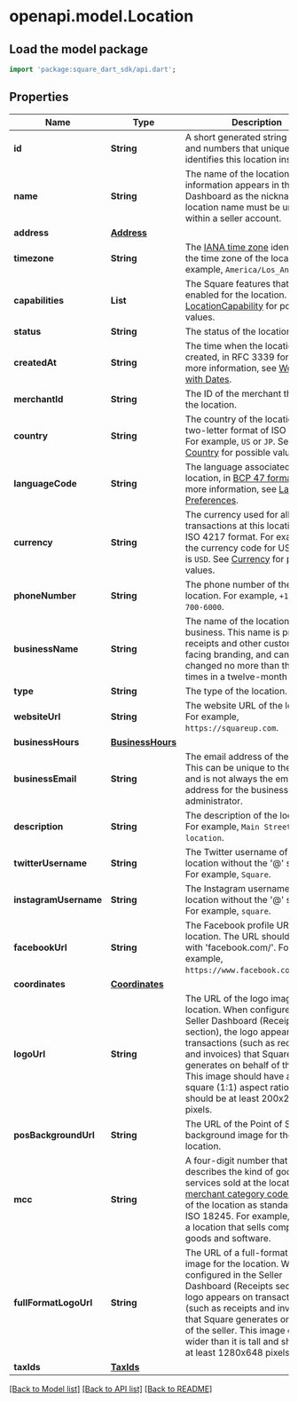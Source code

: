 # openapi.model.Location

## Load the model package
```dart
import 'package:square_dart_sdk/api.dart';
```

## Properties
Name | Type | Description | Notes
------------ | ------------- | ------------- | -------------
**id** | **String** | A short generated string of letters and numbers that uniquely identifies this location instance. | [optional] 
**name** | **String** | The name of the location. This information appears in the Seller Dashboard as the nickname. A location name must be unique within a seller account. | [optional] 
**address** | [**Address**](Address.md) |  | [optional] 
**timezone** | **String** | The [IANA time zone](https://www.iana.org/time-zones) identifier for the time zone of the location. For example, `America/Los_Angeles`. | [optional] 
**capabilities** | **List<String>** | The Square features that are enabled for the location. See [LocationCapability](https://developer.squareup.com/reference/square_2023-12-13/enums/LocationCapability) for possible values. | [optional] [default to const []]
**status** | **String** | The status of the location. | [optional] 
**createdAt** | **String** | The time when the location was created, in RFC 3339 format. For more information, see [Working with Dates](https://developer.squareup.com/docs/build-basics/working-with-dates). | [optional] 
**merchantId** | **String** | The ID of the merchant that owns the location. | [optional] 
**country** | **String** | The country of the location, in the two-letter format of ISO 3166. For example, `US` or `JP`.  See [Country](https://developer.squareup.com/reference/square_2023-12-13/enums/Country) for possible values. | [optional] 
**languageCode** | **String** | The language associated with the location, in [BCP 47 format](https://tools.ietf.org/html/bcp47#appendix-A). For more information, see [Language Preferences](https://developer.squareup.com/docs/build-basics/general-considerations/language-preferences). | [optional] 
**currency** | **String** | The currency used for all transactions at this location, in ISO 4217 format. For example, the currency code for US dollars is `USD`. See [Currency](https://developer.squareup.com/reference/square_2023-12-13/enums/Currency) for possible values. | [optional] 
**phoneNumber** | **String** | The phone number of the location. For example, `+1 855-700-6000`. | [optional] 
**businessName** | **String** | The name of the location's overall business. This name is present on receipts and other customer-facing branding, and can be changed no more than three times in a twelve-month period. | [optional] 
**type** | **String** | The type of the location. | [optional] 
**websiteUrl** | **String** | The website URL of the location.  For example, `https://squareup.com`. | [optional] 
**businessHours** | [**BusinessHours**](BusinessHours.md) |  | [optional] 
**businessEmail** | **String** | The email address of the location. This can be unique to the location and is not always the email address for the business owner or administrator. | [optional] 
**description** | **String** | The description of the location. For example, `Main Street location`. | [optional] 
**twitterUsername** | **String** | The Twitter username of the location without the '&#64;' symbol. For example, `Square`. | [optional] 
**instagramUsername** | **String** | The Instagram username of the location without the '&#64;' symbol. For example, `square`. | [optional] 
**facebookUrl** | **String** | The Facebook profile URL of the location. The URL should begin with 'facebook.com/'. For example, `https://www.facebook.com/square`. | [optional] 
**coordinates** | [**Coordinates**](Coordinates.md) |  | [optional] 
**logoUrl** | **String** | The URL of the logo image for the location. When configured in the Seller Dashboard (Receipts section), the logo appears on transactions (such as receipts and invoices) that Square generates on behalf of the seller. This image should have a roughly square (1:1) aspect ratio and should be at least 200x200 pixels. | [optional] 
**posBackgroundUrl** | **String** | The URL of the Point of Sale background image for the location. | [optional] 
**mcc** | **String** | A four-digit number that describes the kind of goods or services sold at the location. The [merchant category code (MCC)](https://developer.squareup.com/docs/locations-api#initialize-a-merchant-category-code) of the location as standardized by ISO 18245. For example, `5045`, for a location that sells computer goods and software. | [optional] 
**fullFormatLogoUrl** | **String** | The URL of a full-format logo image for the location. When configured in the Seller Dashboard (Receipts section), the logo appears on transactions (such as receipts and invoices) that Square generates on behalf of the seller. This image can be wider than it is tall and should be at least 1280x648 pixels. | [optional] 
**taxIds** | [**TaxIds**](TaxIds.md) |  | [optional] 

[[Back to Model list]](../README.md#documentation-for-models) [[Back to API list]](../README.md#documentation-for-api-endpoints) [[Back to README]](../README.md)


